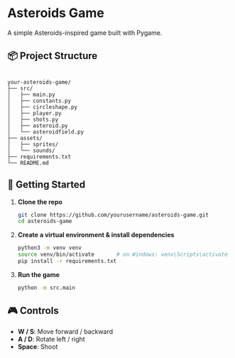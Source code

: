 # Asteroids Game

A simple Asteroids-inspired game built with Pygame.

## 📦 Project Structure

```

your-asteroids-game/
├── src/
│   ├── main.py
│   ├── constants.py
│   ├── circleshape.py
│   ├── player.py
│   ├── shots.py
│   ├── asteroid.py
│   └── asteroidfield.py
├── assets/
│   ├── sprites/
│   └── sounds/
├── requirements.txt
└── README.md

````

## 🚀 Getting Started

1. **Clone the repo**  
   ```bash
   git clone https://github.com/yourusername/asteroids-game.git
   cd asteroids-game
   ```

2. **Create a virtual environment & install dependencies**

   ```bash
   python3 -m venv venv
   source venv/bin/activate       # on Windows: venv\Scripts\activate
   pip install -r requirements.txt
   ```

3. **Run the game**

   ```bash
   python -m src.main
   ```

## 🎮 Controls

* **W / S**: Move forward / backward
* **A / D**: Rotate left / right
* **Space**: Shoot
